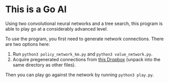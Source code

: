 This is a Go AI
====
Using two convolutional neural networks and a tree search, this program is able to play go at a considerably advanced level.

To use the program, you first need to generate network connections. There are two options here:

1. Run `python3 policy_network_km.py` and `python3 value_network.py`.
2. Acquire pregenerated connections from [this Dropbox]() (unpack into the same directory as other files).

Then you can play go against the network by running `python3 play.py`.
